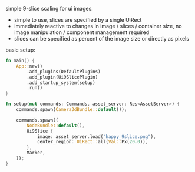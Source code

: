 simple 9-slice scaling for ui images. 

- simple to use, slices are specified by a single UiRect
- immediately reactive to changes in image / slices / container size, no image manipulation / component management required
- slices can be specified as percent of the image size or directly as pixels

basic setup: 
```rust
fn main() {
    App::new()
        .add_plugins(DefaultPlugins)
        .add_plugin(Ui9SlicePlugin)
        .add_startup_system(setup)
        .run()
}

fn setup(mut commands: Commands, asset_server: Res<AssetServer>) {
    commands.spawn(Camera3dBundle::default());

    commands.spawn((
        NodeBundle::default(),
        Ui9Slice {
            image: asset_server.load("happy_9slice.png"),
            center_region: UiRect::all(Val::Px(20.0)),
        },
        Marker,
    ));
}
```
